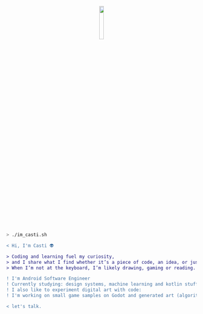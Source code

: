 <a href="https://media.giphy.com/media/3o6gDYSYjPs9ysOzu0/giphy.gif" width="100%" height="auto"/></a>
<div id="header" align="center">
  <img src="https://66.media.tumblr.com/tumblr_mcfql2kXpV1rfjowdo1_500.gif" width="15%" height="auto"/>
</div>

```zsh
> ./im_casti.sh
```

```diff
< Hi, I'm Casti 👽

> Coding and learning fuel my curiosity, 
> and I share what I find whether it’s a piece of code, an idea, or just a little enthusiasm.
> When I’m not at the keyboard, I’m likely drawing, gaming or reading.

! I'm Android Software Engineer
! Currently studying: design systems, machine learning and kotlin stuff
! I also like to experiment digital art with code:
! I'm working on small game samples on Godot and generated art (algorithmically)

< let's talk.  
```
